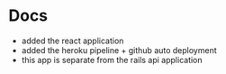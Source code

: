 # Docs

- added the react application
- added the heroku pipeline + github auto deployment
- this app is separate from the rails api application